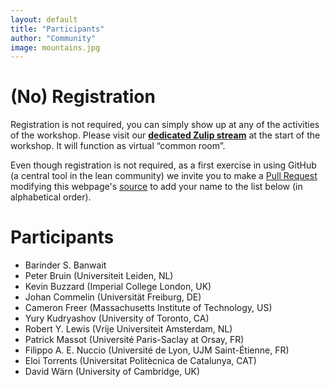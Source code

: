 ```yaml
---
layout: default
title: "Participants"
author: "Community"
image: mountains.jpg
---
```


# (No) Registration

Registration is not required,
you can simply show up at any of the activities of the workshop.
Please visit our
[**dedicated Zulip stream**](https://leanprover.zulipchat.com/#narrow/stream/238830-Lean-for.20the.20curious.20mathematician.202020)
at the start of the workshop.
It will function as virtual “common room”.

Even though registration is not required,
as a first exercise in using GitHub (a central tool in the lean community)
we invite you to make a
[Pull Request](https://help.github.com/en/github/collaborating-with-issues-and-pull-requests/about-pull-requests)
modifying this webpage's
[source](https://github.com/leanprover-community/lftcm2020/edit/master/participants.md)
to add your name to the list below (in alphabetical order).

# Participants

* Barinder S. Banwait
* Peter Bruin (Universiteit Leiden, NL)
* Kevin Buzzard (Imperial College London, UK)
* Johan Commelin (Universität Freiburg, DE)
* Cameron Freer (Massachusetts Institute of Technology, US)
* Yury Kudryashov (University of Toronto, CA)
* Robert Y. Lewis (Vrije Universiteit Amsterdam, NL)
* Patrick Massot (Université Paris-Saclay at Orsay, FR)
* Filippo A. E. Nuccio (Université de Lyon, UJM Saint-Étienne, FR)
* Eloi Torrents (Universitat Politècnica de Catalunya, CAT)
* David Wärn (University of Cambridge, UK)
